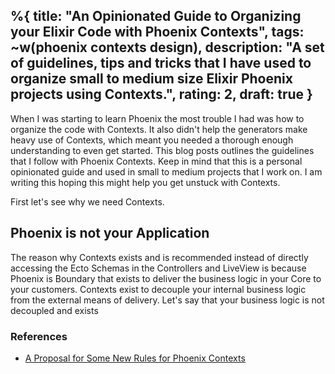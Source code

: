 %{
  title: "An Opinionated Guide to Organizing your Elixir Code with Phoenix Contexts",
  tags: ~w(phoenix contexts design),
  description: "A set of guidelines, tips and tricks that I have used to organize small to medium size Elixir Phoenix projects using Contexts.",
  rating: 2,
  draft: true
}
---

When I was starting to learn Phoenix the most trouble I had was how to organize the code with Contexts. It also didn't help the generators make heavy use of Contexts, which meant you needed a thorough enough understanding to even get started. This blog posts outlines the guidelines that I follow with Phoenix Contexts. Keep in mind that this is a personal opinionated guide and used in small to medium projects that I work on. I am writing this hoping this might help you get unstuck with Contexts.

First let's see why we need Contexts.

## Phoenix is not your Application
The reason why Contexts exists and is recommended instead of directly accessing the Ecto Schemas in the Controllers and LiveView is because Phoenix is Boundary that exists to deliver the business logic in your Core to your customers. Contexts exist to decouple your internal business logic from the external means of delivery. Let's say that your business logic is not decoupled and exists 


### References
 - [A Proposal for Some New Rules for Phoenix Contexts](https://devonestes.com/a-proposal-for-context-rules)
